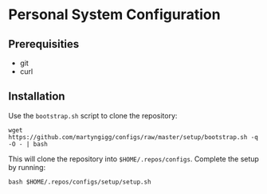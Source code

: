 # Personal System Configuration

## Prerequisities

* git
* curl

## Installation

Use the `bootstrap.sh` script to clone the repository:

    wget https://github.com/martyngigg/configs/raw/master/setup/bootstrap.sh -q -O - | bash

This will clone the repository into `$HOME/.repos/configs`. Complete the setup by running:

    bash $HOME/.repos/configs/setup/setup.sh
